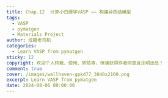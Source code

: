```yaml
---
title: Chap.12  计算小白硬学VASP —— 构建异质结模型
tags:
  - VASP
  - pymatgen
  - Materials Project
author: 炫酷老司机
categories:
  - Learn VASP from pymatgen
sticky: 12
copyright: 欢迎个人转载、使用、转贴等，但请获得作者同意且注明出处！
comment: true
cover: /images/wallhaven-gpkd77_3840x2160.png
excerpt: Learn VASP from pymatgen
date: 2024-08-06 00:00:00
---
```

